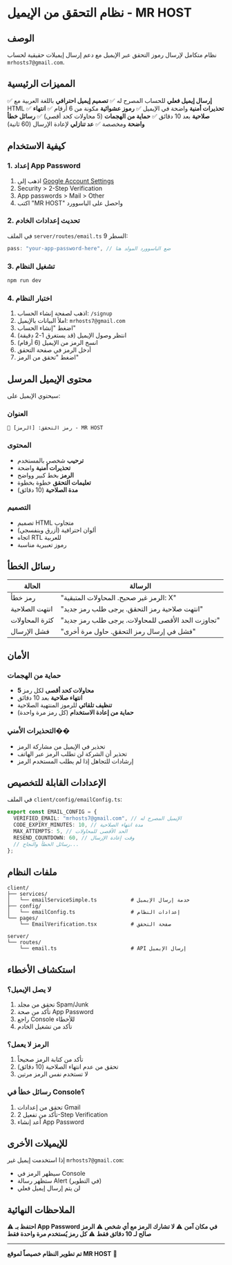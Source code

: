 # نظام التحقق من الإيميل - MR HOST

## الوصف

نظام متكامل لإرسال رموز التحقق عبر الإيميل مع دعم إرسال إيميلات حقيقية لحساب `mrhosts7@gmail.com`.

## المميزات الرئيسية

✅ **إرسال إيميل فعلي** للحساب المصرح له
✅ **تصميم إيميل احترافي** باللغة العربية مع HTML
✅ **تحذيرات أمنية** واضحة في الإيميل
✅ **رموز عشوائية** مكونة من 6 أرقام
✅ **انتهاء صلاحية** بعد 10 دقائق
✅ **حماية من الهجمات** (5 محاولات كحد أقصى)
✅ **رسائل خطأ واضحة** ومخصصة
✅ **عد تنازلي** لإعادة الإرسال (60 ثانية)

## كيفية الاستخدام

### 1. إعداد App Password

1. اذهب إلى [Google Account Settings](https://myaccount.google.com/)
2. Security > 2-Step Verification
3. App passwords > Mail > Other
4. اكتب "MR HOST" واحصل على الباسوورد

### 2. تحديث إعدادات الخادم

في الملف `server/routes/email.ts` السطر 9:

```typescript
pass: "your-app-password-here", // ضع الباسوورد المولد هنا
```

### 3. تشغيل النظام

```bash
npm run dev
```

### 4. اختبار النظام

1. اذهب لصفحة إنشاء الحساب: `/signup`
2. املأ البيانات بالإيميل: `mrhosts7@gmail.com`
3. اضغط "إنشاء الحساب"
4. انتظر وصول الإيميل (قد يستغرق 1-2 دقيقة)
5. انسخ الرمز من الإيميل (6 أرقام)
6. أدخل الرمز في صفحة التحقق
7. اضغط "تحقق من الرمز"

## محتوى الإيميل المرسل

سيحتوي الإيميل على:

### العنوان

```
🔐 رمز التحقق: [الرمز] - MR HOST
```

### المحتوى

- **ترحيب** شخصي بالمستخدم
- **تحذيرات أمنية** واضحة
- **الرمز** بخط كبير وواضح
- **تعليمات التحقق** خطوة بخطوة
- **مدة الصلاحية** (10 دقائق)

### التصميم

- تصميم HTML متجاوب
- ألوان احترافية (أزرق وبنفسجي)
- اتجاه RTL للعربية
- رموز تعبيرية مناسبة

## رسائل الخطأ

| الحالة         | الرسالة                                           |
| -------------- | ------------------------------------------------- |
| رمز خطأ        | "الرمز غير صحيح. المحاولات المتبقية: X"           |
| انتهت الصلاحية | "انتهت صلاحية رمز التحقق. يرجى طلب رمز جديد"      |
| كثرة المحاولات | "تجاوزت الحد الأقصى للمحاولات. يرجى طلب رمز جديد" |
| فشل الإرسال    | "فشل في إرسال رمز التحقق. حاول مرة أخرى"          |

## الأمان

### حماية من الهجمات

- **5 محاولات كحد أقصى** لكل رمز
- **انتهاء صلاحية** بعد 10 دقائق
- **تنظيف تلقائي** للرموز المنتهية الصلاحية
- **حماية من إعادة الاستخدام** (كل رمز مرة واحدة)

### التحذيرات الأمني��

- تحذير في الإيميل من مشاركة الرمز
- تحذير أن الشركة لن تطلب الرمز عبر الهاتف
- إرشادات للتجاهل إذا لم يطلب المستخدم الرمز

## الإعدادات القابلة للتخصيص

في الملف `client/config/emailConfig.ts`:

```typescript
export const EMAIL_CONFIG = {
  VERIFIED_EMAIL: "mrhosts7@gmail.com", // الإيميل المصرح له
  CODE_EXPIRY_MINUTES: 10, // مدة انتهاء الصلاحية
  MAX_ATTEMPTS: 5, // الحد الأقصى للمحاولات
  RESEND_COUNTDOWN: 60, // وقت إعادة الإرسال
  // رسائل الخطأ والنجاح...
};
```

## ملفات النظام

```
client/
├── services/
│   └── emailServiceSimple.ts           # خدمة إرسال الإيميل
├── config/
│   └── emailConfig.ts                  # إعدادات النظام
└── pages/
    └── EmailVerification.tsx           # صفحة التحقق

server/
└── routes/
    └── email.ts                        # API إرسال الإيميل
```

## استكشاف الأخطاء

### لا يصل الإيميل؟

1. تحقق من مجلد Spam/Junk
2. تأكد من صحة App Password
3. راجع Console للأخطاء
4. تأكد من تشغيل الخادم

### الرمز لا يعمل؟

1. تأكد من كتابة الرمز صحيحاً
2. تحقق من عدم انتهاء الصلاحية (10 دقائق)
3. لا تستخدم نفس الرمز مرتين

### رسائل خطأ في Console؟

1. تحقق من إعدادات Gmail
2. تأكد من تفعيل 2-Step Verification
3. أعد إنشاء App Password

## للإيميلات الأخرى

إذا استخدمت إيميل غير `mrhosts7@gmail.com`:

- سيظهر الرمز في Console
- ستظهر رسالة Alert (في التطوير)
- لن يتم إرسال إيميل فعلي

## الملاحظات النهائية

⚠️ **احتفظ بـ App Password في مكان آمن**
⚠️ **لا تشارك الرمز مع أي شخص**
⚠️ **الرمز صالح لـ 10 دقائق فقط**
⚠️ **كل رمز يُستخدم مرة واحدة فقط**

---

**تم تطوير النظام خصيصاً لموقع MR HOST** 🚀
